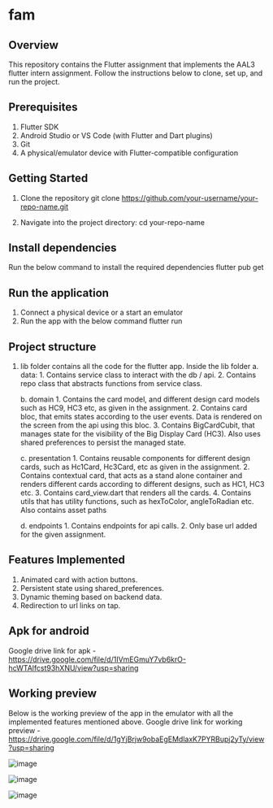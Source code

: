 # fam

## Overview
This repository contains the Flutter assignment that implements the AAL3 flutter intern assignment. Follow the instructions below to clone, set up, and run the project.

## Prerequisites
1. Flutter SDK
2. Android Studio or VS Code (with Flutter and Dart plugins)
3. Git
4. A physical/emulator device with Flutter-compatible configuration

## Getting Started
1. Clone the repository
   git clone https://github.com/your-username/your-repo-name.git

2. Navigate into the project directory:
   cd your-repo-name

## Install dependencies
Run the below command to install the required dependencies
  flutter pub get

## Run the application
1. Connect a physical device or a start an emulator
2. Run the app with the below command
   flutter run

## Project structure
1. lib folder contains all the code for the flutter app. Inside the lib folder
     a. data:
         1. Contains service class to interact with the db / api.
         2. Contains repo class that abstracts functions from service class.

     b. domain
         1. Contains the card model, and different design card models such as HC9, HC3 etc, as given in the assignment.
         2. Contains card bloc, that emits states according to the user events. Data is rendered on the screen from the api using this bloc.
         3. Contains BigCardCubit, that manages state for the visibility of the Big Display Card (HC3). Also uses shared preferences to persist the managed state.

     c. presentation
         1. Contains reusable components for different design cards, such as Hc1Card, Hc3Card, etc as given in the assignment.
         2. Contains contextual card, that acts as a stand alone container and renders different cards according to different designs, such as HC1, HC3 etc.
         3. Contains card_view.dart that renders all the cards.
         4. Contains utils that has utility functions, such as hexToColor, angleToRadian etc. Also contains asset paths

     d. endpoints
         1. Contains endpoints for api calls.
         2. Only base url added for the given assignment.

## Features Implemented
  1. Animated card with action buttons.
  2. Persistent state using shared_preferences.
  3. Dynamic theming based on backend data.
  4. Redirection to url links on tap.


## Apk for android
  Google drive link for apk - https://drive.google.com/file/d/1IVmEGmuY7vb6krO-hcWTAlfcst93hXNU/view?usp=sharing

## Working preview
Below is the working preview of the app in the emulator with all the implemented features mentioned above.
Google drive link for working preview - https://drive.google.com/file/d/1gYjBrjw9obaEgEMdlaxK7PYRBupj2yTy/view?usp=sharing

![image](https://github.com/user-attachments/assets/3608f66c-28e8-4a02-bbed-ae7ecb3212bc)

![image](https://github.com/user-attachments/assets/149a3c56-d838-423e-bb3b-907e7c2e6eb1)

![image](https://github.com/user-attachments/assets/4066a155-9e47-4897-9e5c-be3f5c89630d)







